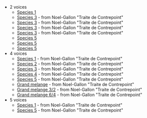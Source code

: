 - 2 voices
  - [Species 1](editor.html?load=ca3-examples/Species-1-exercise)
  - [Species 3](editor.html?load=ca3-examples/gallon-v2sp3-1) - from Noel-Gallon "Traite de Contrepoint"
  - [Species 3](editor.html?load=ca3-examples/gallon-v2sp3-2) - from Noel-Gallon "Traite de Contrepoint"
  - [Species 3](editor.html?load=ca3-examples/gallon-v2sp3-3) - from Noel-Gallon "Traite de Contrepoint"
  - [Species 3](editor.html?load=ca3-examples/gallon-v2sp3-4) - from Noel-Gallon "Traite de Contrepoint"
  - [Species 5](editor.html?load=ca3-examples/2018-04-ideal-cp5)
  - [Species 5](editor.html?load=ca3-examples/short)
  - [Species 5](editor.html?load=ca3-examples/good-cp5-extract)
- 4 voices
  - [Species 1](editor.html?load=ca3-examples/gallon-v4s1-1) - from Noel-Gallon "Traite de Contrepoint"
  - [Species 2](editor.html?load=ca3-examples/gallon-v4s2-2) - from Noel-Gallon "Traite de Contrepoint"
  - [Species 3](editor.html?load=ca3-examples/gallon-v4s3-2) - from Noel-Gallon "Traite de Contrepoint"
  - [Species 4](editor.html?load=ca3-examples/gallon-v4s4-3) - from Noel-Gallon "Traite de Contrepoint"
  - [Species 5](editor.html?load=ca3-examples/gallon-v4s5-1) - from Noel-Gallon "Traite de Contrepoint"
  - [Grand melange](editor.html?load=ca3-examples/gallon-v4gm-1) - from Noel-Gallon "Traite de Contrepoint"
  - [Grand melange 3/2](editor.html?load=ca3-examples/gallon-v4gm32-1) - from Noel-Gallon "Traite de Contrepoint"
  - [Grand melange 6/4](editor.html?load=ca3-examples/gallon-v4gm64-1) - from Noel-Gallon "Traite de Contrepoint"
- 5 voices
  - [Species 1](editor.html?load=ca3-examples/gallon-v5sp1-1) - from Noel-Gallon "Traite de Contrepoint"
  - [Species 5](editor.html?load=ca3-examples/gallon-v5sp5-1) - from Noel-Gallon "Traite de Contrepoint"
